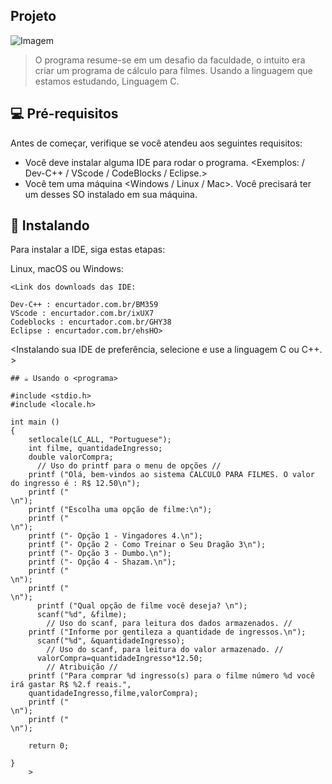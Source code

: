 ## Projeto

<img src="https://i.imgur.com/s3QgA5g.png" alt="Imagem">

> O programa resume-se em um desafio da faculdade, o intuito era criar um programa de cálculo para filmes.
> Usando a linguagem que estamos estudando, Linguagem C.

## 💻 Pré-requisitos

Antes de começar, verifique se você atendeu aos seguintes requisitos:

* Você deve instalar alguma IDE para rodar o programa. <Exemplos: / Dev-C++ / VScode / CodeBlocks / Eclipse.>
* Você tem uma máquina <Windows / Linux / Mac>. Você precisará ter um desses SO instalado em sua máquina.

## 🚀 Instalando <IDES>

Para instalar a IDE, siga estas etapas:

Linux, macOS ou Windows:
```
<Link dos downloads das IDE:

Dev-C++ : encurtador.com.br/BM359
VScode : encurtador.com.br/ixUX7
Codeblocks : encurtador.com.br/GHY38
Eclipse : encurtador.com.br/ehsHO>
```
<Instalando sua IDE de preferência, selecione e use a linguagem C ou C++. >
```
## ☕ Usando o <programa>
  ```


    #include <stdio.h>                   
    #include <locale.h>   
    
    int main ()
    {
        setlocale(LC_ALL, "Portuguese");
        int filme, quantidadeIngresso;
        double valorCompra;
          // Uso do printf para o menu de opções //
        printf ("Olá, bem-vindos ao sistema CALCULO PARA FILMES. O valor do ingresso é : R$ 12.50\n");
        printf ("                                                                             \n");
        printf ("Escolha uma opção de filme:\n");
        printf ("                                                                             \n");
        printf ("- Opção 1 - Vingadores 4.\n");
        printf ("- Opção 2 - Como Treinar o Seu Dragão 3\n");
        printf ("- Opção 3 - Dumbo.\n");
        printf ("- Opção 4 - Shazam.\n");
        printf ("                                                                             \n");
        printf ("                                                                             \n");	
          printf ("Qual opção de filme você deseja? \n");
          scanf("%d", &filme);  
            // Uso do scanf, para leitura dos dados armazenados. //	
        printf ("Informe por gentileza a quantidade de ingressos.\n");
          scanf("%d", &quantidadeIngresso);
            // Uso do scanf, para leitura do valor armazenado. //	
          valorCompra=quantidadeIngresso*12.50;
            // Atribuição //	
        printf ("Para comprar %d ingresso(s) para o filme número %d você irá gastar R$ %2.f reais.", 
        quantidadeIngresso,filme,valorCompra);
        printf ("                                                                             \n");
        printf ("                                                                             \n");
        
        return 0;
        
    }	 	
        >
